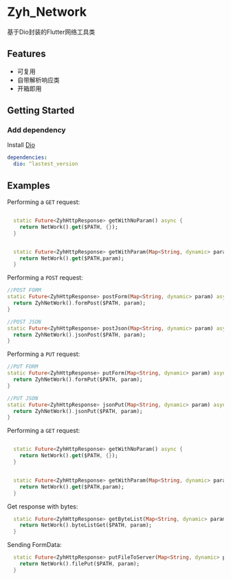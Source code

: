 # Zyh_Network

基于Dio封装的Flutter网络工具类

## Features
- 可复用  
- 自带解析响应类  
- 开箱即用  

## Getting Started
### Add dependency
Install [Dio](https://github.com/flutterchina/dio)
```yaml
dependencies:
  dio: ^lastest_version
```

## Examples

Performing a `GET` request:

```dart

  static Future<ZyhHttpResponse> getWithNoParam() async {
    return NetWork().get($PATH, {});
  }


  static Future<ZyhHttpResponse> getWithParam(Map<String, dynamic> param) async {
    return NetWork().get($PATH,param);
  }
```

Performing a `POST` request:

```dart
//POST FORM
static Future<ZyhHttpResponse> postForm(Map<String, dynamic> param) async {
  return ZyhNetWork().formPost($PATH, param);
}

//POST JSON
static Future<ZyhHttpResponse> postJson(Map<String, dynamic> param) async {
  return ZyhNetWork().jsonPost($PATH, param);
}
```

Performing a `PUT` request:

```dart
//PUT FORM
static Future<ZyhHttpResponse> putForm(Map<String, dynamic> param) async {
  return ZyhNetWork().formPut($PATH, param);
}

//PUT JSON
static Future<ZyhHttpResponse> jsonPut(Map<String, dynamic> param) async {
  return ZyhNetWork().jsonPut($PATH, param);
}
```

Performing a `GET` request:

```dart

  static Future<ZyhHttpResponse> getWithNoParam() async {
    return NetWork().get($PATH, {});
  }


  static Future<ZyhHttpResponse> getWithParam(Map<String, dynamic> param) async {
    return NetWork().get($PATH,param);
  }
```

Get response with bytes:

```dart
  static Future<ZyhHttpResponse> getByteList(Map<String, dynamic> param) async {
    return NetWork().byteListGet($PATH, param);
  }
```

Sending FormData:

```dart
  static Future<ZyhHttpResponse> putFileToServer(Map<String, dynamic> param) async {
    return NetWork().filePut($PATH, param);
  }
```
